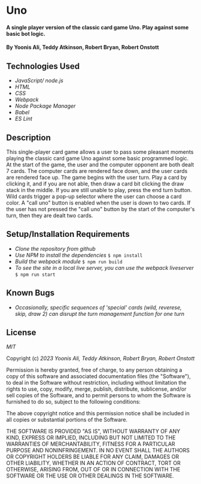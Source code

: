 # Uno

#### A single player version of the classic card game Uno. Play against some basic bot logic. 

#### By Yoonis Ali, Teddy Atkinson, Robert Bryan, Robert Onstott

## Technologies Used

* _JavaScript/ node.js_
* _HTML_
* _CSS_
* _Webpack_
* _Node Package Manager_
* _Babel_
* _ES Lint_

## Description

This single-player card game allows a user to pass some pleasant moments playing the classic card game Uno against some basic programmed logic. At the start of the game, the user and the computer opponent are both dealt 7 cards. The computer cards are rendered face down, and the user cards are rendered face up. The game begins with the user turn. Play a card by clicking it, and if you are not able, then draw a card bit clicking the draw stack in the middle. If you are still unable to play, press the end turn button. Wild cards trigger a pop-up selector where the user can choose a card color. A "call uno" button is enabled when the user is down to two cards. If the user has not pressed the "call uno" button by the start of the computer's turn, then they are dealt two cards. 

## Setup/Installation Requirements

* _Clone the repository from github_
* _Use NPM to install the dependencies_
  `$ npm install`
* _Build the webpack module_
  `$ npm run build`
* _To see the site in a local live server, you can use the webpack liveserver_
  `$ npm run start`

## Known Bugs

* _Occasionally, specific sequences of 'special' cards (wild, reverese, skip, draw 2) can disrupt the turn management function for one turn_

## License

_MIT_

Copyright (c) _2023_ _Yoonis Ali, Teddy Atkinson, Robert Bryan, Robert Onstott_

Permission is hereby granted, free of charge, to any person obtaining a copy of this software and associated documentation files (the "Software"), to deal in the Software without restriction, including without limitation the rights to use, copy, modify, merge, publish, distribute, sublicense, and/or sell copies of the Software, and to permit persons to whom the Software is furnished to do so, subject to the following conditions:

The above copyright notice and this permission notice shall be included in all copies or substantial portions of the Software.

THE SOFTWARE IS PROVIDED "AS IS", WITHOUT WARRANTY OF ANY KIND, EXPRESS OR IMPLIED, INCLUDING BUT NOT LIMITED TO THE WARRANTIES OF MERCHANTABILITY, FITNESS FOR A PARTICULAR PURPOSE AND NONINFRINGEMENT. IN NO EVENT SHALL THE AUTHORS OR COPYRIGHT HOLDERS BE LIABLE FOR ANY CLAIM, DAMAGES OR OTHER LIABILITY, WHETHER IN AN ACTION OF CONTRACT, TORT OR OTHERWISE, ARISING FROM, OUT OF OR IN CONNECTION WITH THE SOFTWARE OR THE USE OR OTHER DEALINGS IN THE SOFTWARE.
